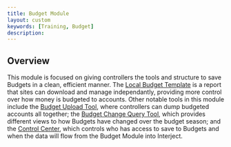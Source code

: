 ```yaml
---
title: Budget Module
layout: custom
keywords: [Training, Budget]
description: 
---
```


## Overview

This module is focused on giving controllers the tools and structure to save Budgets in a clean, efficient manner. The [Local Budget Template](/bApps/InterjectTraining/Budget/BudgetTemplate.html) is a report that sites can download and manage independantly, providing more control over how money is budgeted to accounts. Other notable tools in this module include the [Budget Upload Tool](/bApps/InterjectTraining/Budget/BudgetUpload.html), where controllers can dump budgeted accounts all together; the [Budget Change Query Tool](/bApps/InterjectTraining/Budget/BudgetChangeQuery.html), which provides different views to how Budgets have changed over the budget season; and the [Control Center](/bApps/InterjectTraining/Budget/ControlCenter.html), which controls who has access to save to Budgets and when the data will flow from the Budget Module into Interject.

